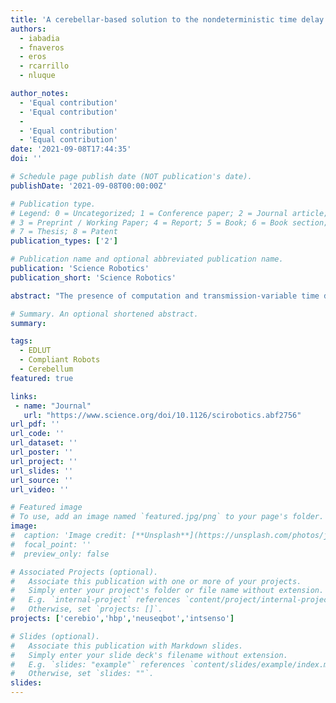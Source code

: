 ```yaml
---
title: 'A cerebellar-based solution to the nondeterministic time delay problem in robotic control'
authors:
  - iabadia
  - fnaveros
  - eros
  - rcarrillo
  - nluque

author_notes:
  - 'Equal contribution'
  - 'Equal contribution'
  -
  - 'Equal contribution'
  - 'Equal contribution'
date: '2021-09-08T17:44:35'
doi: ''

# Schedule page publish date (NOT publication's date).
publishDate: '2021-09-08T00:00:00Z'

# Publication type.
# Legend: 0 = Uncategorized; 1 = Conference paper; 2 = Journal article;
# 3 = Preprint / Working Paper; 4 = Report; 5 = Book; 6 = Book section;
# 7 = Thesis; 8 = Patent
publication_types: ['2']

# Publication name and optional abbreviated publication name.
publication: 'Science Robotics'
publication_short: 'Science Robotics'

abstract: "The presence of computation and transmission-variable time delays within a robotic control loop is a major cause of instability, hindering safe human-robot interaction (HRI) under these circumstances. Classical control theory has been adapted to counteract the presence of such variable delays; however, the solutions provided to date cannot cope with HRI robotics inherent features. The highly nonlinear dynamics of HRI cobots (robots intended for human interaction in collaborative tasks), together with the growing use of flexible joints and elastic materials providing passive compliance, prevent traditional control solutions from being applied. Conversely, human motor control natively deals with low power actuators, nonlinear dynamics, and variable transmission time delays. The cerebellum, pivotal to human motor control, is able to predict motor commands by correlating current and past sensorimotor signals, and to ultimately compensate for the existing sensorimotor human delay (tens of milliseconds). This work aims at bridging those inherent features of cerebellar motor control and current robotic challenges—namely, compliant control in the presence of variable sensorimotor delays. We implement a cerebellar-like spiking neural network (SNN) controller that is adaptive, compliant, and robust to variable sensorimotor delays by replicating the cerebellar mechanisms that embrace the presence of biological delays and allow motor learning and adaptation."

# Summary. An optional shortened abstract.
summary:

tags:
  - EDLUT
  - Compliant Robots
  - Cerebellum
featured: true

links:
 - name: "Journal"
   url: "https://www.science.org/doi/10.1126/scirobotics.abf2756"
url_pdf: ''
url_code: ''
url_dataset: ''
url_poster: ''
url_project: ''
url_slides: ''
url_source: ''
url_video: ''

# Featured image
# To use, add an image named `featured.jpg/png` to your page's folder.
image:
#  caption: 'Image credit: [**Unsplash**](https://unsplash.com/photos/jdD8gXaTZsc)'
#  focal_point: ''
#  preview_only: false

# Associated Projects (optional).
#   Associate this publication with one or more of your projects.
#   Simply enter your project's folder or file name without extension.
#   E.g. `internal-project` references `content/project/internal-project/index.md`.
#   Otherwise, set `projects: []`.
projects: ['cerebio','hbp','neuseqbot','intsenso']

# Slides (optional).
#   Associate this publication with Markdown slides.
#   Simply enter your slide deck's filename without extension.
#   E.g. `slides: "example"` references `content/slides/example/index.md`.
#   Otherwise, set `slides: ""`.
slides:
---
```

